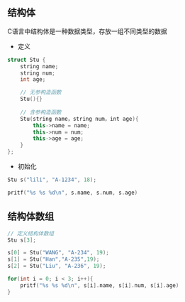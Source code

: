 <!--
 * @Description: 
 * @Version: 1.0
 * @Author: DaLao
 * @Email: dalao_li@163.com
 * @Date: 2021-01-16 17:59:34
 * @LastEditors: DaLao
 * @LastEditTime: 2022-03-23 22:04:35
-->

## 结构体

C语言中结构体是一种数据类型，存放一组不同类型的数据

- 定义

```c++
struct Stu {
    string name;
    string num;
    int age;

	// 无参构造函数
	Stu(){}
    
	// 含参构造函数
	Stu(string name，string num，int age){
		this->name = name;
		this->num = num;
		this->age = age;
	}
};
```

- 初始化

```c++
Stu s("lili", "A-1234", 18);

pritf("%s %s %d\n", s.name, s.num, s.age)
```

## 结构体数组

```c++
// 定义结构体数组
Stu s[3];

s[0] = Stu("WANG", "A-234", 19);
s[1] = Stu("Han","A-235",19);
s[2] = Stu("Liu", "A-236", 19);

for(int i = 0; i < 3; i++){
	pritf("%s %s %d\n", s[i].name, s[i].num, s[i].age)
}
```

